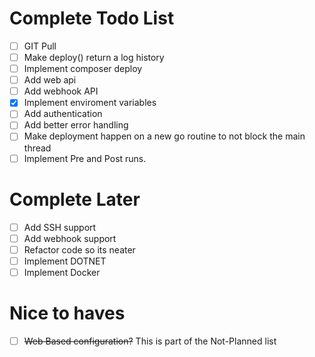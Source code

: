 # Complete Todo List

- [ ] GIT Pull
- [ ] Make deploy() return a log history
- [ ] Implement composer deploy
- [ ] Add web api
- [ ] Add webhook API
- [x] Implement enviroment variables
- [ ] Add authentication
- [ ] Add better error handling
- [ ] Make deployment happen on a new go routine to not block the main thread
- [ ] Implement Pre and Post runs.

# Complete Later
- [ ] Add SSH support
- [ ] Add webhook support
- [ ] Refactor code so its neater
- [ ] Implement DOTNET
- [ ] Implement Docker

# Nice to haves
- [ ] ~~Web Based configuration?~~ This is part of the Not-Planned list